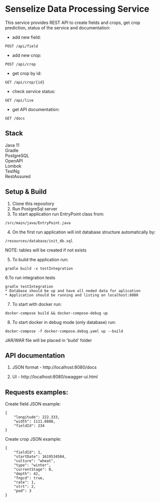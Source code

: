 # Senselize Data Processing Service
This service provides REST API to create fields and crops, get crop prediction, status of the service and documentation:

* add new field:
```
POST /api/field
```

* add new crop:
```
POST /api/crop
```

* get crop by id:
```
GET /api/crop/{id}
```

* check service status:
```
GET /api/live
```

* get API documentation:
```
GET /docs
```

## Stack
Java 11\
Gradle\
PostgreSQL\
OpenAPI\
Lombok\
TestNg\
RestAssured

## Setup & Build

1. Clone this repository
2. Run PostgreSql server
3. To start application run EntryPoint class from:
```
/src/main/java/EntryPoint.java
```
4. On the first run application will init database structure automatically by:
```
/resources/database/init_db.sql
```
NOTE: tables will be created if not exists

5. To build the application run:
```
gradle build -x testIntegration
```
6.To run integration tests
```
gradle testIntegration
* Database should be up and have all neded data for aplication
* Application should be running and listing on localhost:8080
```
7. To start with docker run:
```
docker-compose build && docker-compose-debug up
```
8. To start docker in debug mode (only database) run:
```
docker-compose -f docker-compose.debug.yaml up --build
```
JAR/WAR file will be placed in 'build' folder

## API documentation

1. JSON format - http://localhost:8080/docs

2. UI - http://localhost:8080/swagger-ui.html

## Requests examples:

Create field JSON example:
```
{
    "longitude": 222.333,
    "width": 1111.8888,
    "fieldId": 234
}
```

Create crop JSON example:
```
{
    "fieldId": 1,
    "startDate": 1619534504,
    "culture": "wheat",
    "type": "winter",
    "currentStage": 0,
    "depth": 42,
    "fngcd": true,
    "rate": 1,
    "strt": 2,
    "pod": 3
}
```